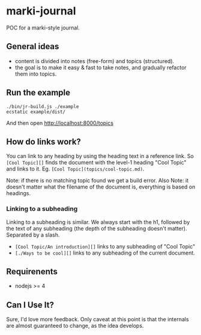 # marki-journal

POC for a marki-style journal.

## General ideas

- content is divided into notes (free-form) and topics (structured).
- the goal is to make it easy & fast to take notes, and gradually refactor them into topics.

## Run the example

```
./bin/jr-build.js ./example
ecstatic example/dist/
```

And then open <http://localhost:8000/topics>

## How do links work?

You can link to any heading by using the heading text in a reference link. So `[Cool Topic][]` finds the document with the level-1 heading "Cool Topic" and links to it. Eg. `[Cool Topic](topics/cool-topic.md)`.

Note: if there is no matching topic found we get a build error.
Also Note: it doesn't matter what the filename of the document is, everything is based on headings.

### Linking to a subheading

Linking to a subheading is similar. We always start with the h1, followed by the text of any subheading (the depth of the subheading doesn't matter). Separated by a slash.

- `[Cool Topic/An introduction][]` links to any subheading of "Cool Topic"
- `[./Ways to be cool][]` links to any subheading of the current document.

## Requirenents

- nodejs >= 4

## Can I Use It?

Sure, I'd love more feedback. Only caveat at this point is that the internals are almost guaranteed to change, as the idea develops.

